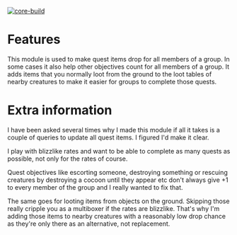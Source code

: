 [![core-build](https://github.com/noisiver/mod-groupquests/actions/workflows/core-build.yml/badge.svg)](https://github.com/noisiver/mod-groupquests/actions/workflows/core-build.yml)

# Features
This module is used to make quest items drop for all members of a group. In some cases it also help other objectives count for all members of a group. It adds items that you normally loot from the ground to the loot tables of nearby creatures to make it easier for groups to complete those quests.

# Extra information
I have been asked several times why I made this module if all it takes is a couple of queries to update all quest items. I figured I'd make it clear.

I play with blizzlike rates and want to be able to complete as many quests as possible, not only for the rates of course.

Quest objectives like escorting someone, destroying something or rescuing creatures by destroying a cocoon until they appear etc don't always give +1 to every member of the group and I really wanted to fix that.

The same goes for looting items from objects on the ground. Skipping those really cripple you as a multiboxer if the rates are blizzlike. That's why I'm adding those items to nearby creatures with a reasonably low drop chance as they're only there as an alternative, not replacement.
